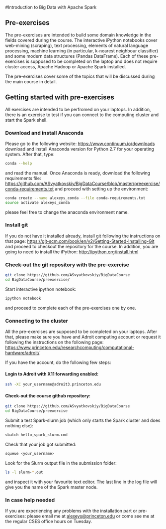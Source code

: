 #Introduction to Big Data with Apache Spark

## Pre-exercises

The pre-exercises are intended to build some domain knowledge in the fields covered during the course. 
The interactive iPython notebooks cover web-mining (scraping), text processing, elements of natural language processing, machine learning (in particular, k-nearest neighbour classifier) and some modern data structures (Pandas DataFrame). 
Each of these pre-exercises is supposed to be completed on the laptop and does not require cluster access, Apache Hadoop or Apache Spark installed.

The pre-exercises cover some of the topics that will be discussed during the main course in detail.

## Getting started with pre-exercises

All exercises are intended to be perfromed on your laptops. In addition, there is an exercise to test if you can connect to the computing cluster and start the Spark shell.

### Download and install Anaconda

Please go to the following website: https://www.continuum.io/downloads
download and install Anaconda version for Python 2.7 for your operating system. After that, type:

```bash
conda --help
```
and read the manual.
Once Anaconda is ready, download the following requirements file: https://github.com/ASvyatkovskiy/BigDataCourse/blob/master/preexercise/conda-requirements.txt
and proceed with setting up the environment:

```bash
conda create --name alexeys_conda --file conda-requirements.txt
source activate alexeys_conda
```
please feel free to change the anaconda environment name.

### Install git
If you do not have it installed already, install git following the instructions on that page: https://git-scm.com/book/en/v2/Getting-Started-Installing-Git
and proceed to checkout the repository for the course.
In addition, you are going to need to install the iPython: http://ipython.org/install.html

### Check-out the git repository with the pre-exercise 

```bash
git clone https://github.com/ASvyatkovskiy/BigDataCourse
cd BigDataCourse/preexercise/
```

Start interactive ipython notebook:
```bash
ipython notebook
```
and proceed to complete each of the pre-exercises one by one.


### Connecting to the cluster

All the pre-exercises are supposed to be completed on your laptops. After that, please make sure you have and Adroit computing account or request it following the instructions on the following page:
https://www.princeton.edu/researchcomputing/computational-hardware/adroit/

If you have the account, do the following few steps:

#### Login to Adroit with X11 forwarding enabled:

```bash
ssh -XC your_username@adroit3.princeton.edu
```

#### Check-out the course github repository:

```bash
git clone https://github.com/ASvyatkovskiy/BigDataCourse 
cd BigDataCourse/preexercise
```

Submit a test Spark-slurm job (which only starts the Spark cluster and does nothing else):
```bash
sbatch hello_spark_slurm.cmd
```

Check that your job got submitted:
```bash
squeue <your_username>
```

Look for the Slurm output file in the submission folder:
```bash
ls -l slurm-*.out
```
and inspect it with your favourite text editor. The last line in the log file will give you the name of the Spark master node.


### In case help needed
If you are experiencing any problems with the installation part or pre-exercises: please email me at alexeys@princeton.edu or come see me at the regular CSES office hours on Tuesday.
